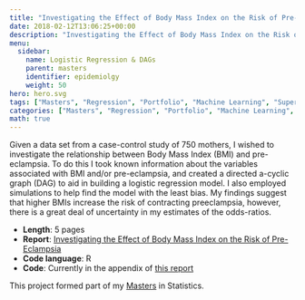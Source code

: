 ```yaml
---
title: "Investigating the Effect of Body Mass Index on the Risk of Pre-Eclampsia"
date: 2018-02-12T13:06:25+00:00
description: "Investigating the Effect of Body Mass Index on the Risk of Pre-Eclampsia"
menu:
  sidebar:
    name: Logistic Regression & DAGs
    parent: masters
    identifier: epidemiolgy
    weight: 50
hero: hero.svg
tags: ["Masters", "Regression", "Portfolio", "Machine Learning", "Supervised", "Simulation", "R"]
categories: ["Masters", "Regression", "Portfolio", "Machine Learning", "Supervised", "Simulation", "R"]
math: true
---
```


Given a data set from a case-control study of 750 mothers, I wished to investigate the relationship between Body Mass Index (BMI) and pre-eclampsia. To do this I took known information about the variables associated with BMI and/or pre-eclampsia, and created a directed a-cyclic graph (DAG) to aid in building a logistic regression model. I also employed simulations to help find the model with the least bias. My findings suggest that higher BMIs increase the risk of contracting preeclampsia, however, there is a great deal of uncertainty in my estimates of the odds-ratios.

- **Length**: 5 pages
- **Report**: [Investigating the Effect of Body Mass Index on the Risk of Pre-Eclampsia](/files/Masters/Investigating%20the%20Effect%20of%20Body%20Mass%20Index%20on%20the%20Risk%20of%20Pre-Eclampsia.pdf)
- **Code language**: R
- **Code**: Currently in the appendix of [this report](/files/Masters/Investigating%20the%20Effect%20of%20Body%20Mass%20Index%20on%20the%20Risk%20of%20Pre-Eclampsia.pdf)

This project formed part of my [Masters](/posts/projects/masters/) in Statistics.
